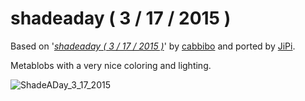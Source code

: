 shadeaday ( 3 / 17 / 2015 )
==================

Based on '_[shadeaday ( 3 / 17 / 2015 )](https://www.shadertoy.com/view/llSGzz)_' by [cabbibo](https://www.shadertoy.com/user/cabbibo) and ported by [JiPi](../../Site/Profiles/JiPi.md).

Metablobs with a very nice coloring and lighting.

![ShadeADay_3_17_2015](https://user-images.githubusercontent.com/78935215/121497792-16f3da00-c9dc-11eb-82d8-2fc49738e23d.gif)

